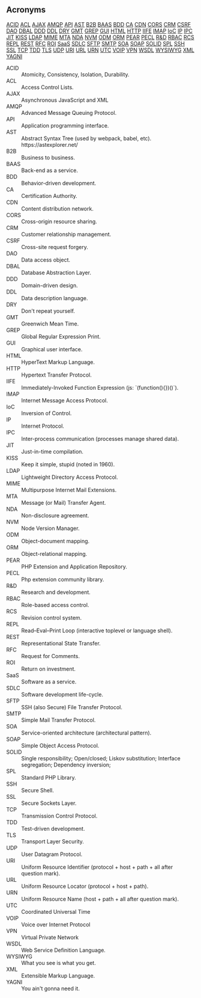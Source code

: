 Acronyms
-

[ACID](#ACID)
[ACL](#ACL)
[AJAX](#AJAX)
[AMQP](#AMQP)
[API](#API)
[AST](#AST)
[B2B](#B2B)
[BAAS](#BAAS)
[BDD](#BDD)
[CA](#CA)
[CDN](#CDN)
[CORS](#CORS)
[CRM](#CRM)
[CSRF](#CSRF)
[DAO](#DAO)
[DBAL](#DBAL)
[DDD](#DDD)
[DDL](#DDL)
[DRY](#DRY)
[GMT](#GMT)
[GREP](#GREP)
[GUI](#GUI)
[HTML](#HTML)
[HTTP](#HTTP)
[IIFE](#IIFE)
[IMAP](#IMAP)
[IoC](#IoC)
[IP](#IP)
[IPC](#IPC)
[JIT](#JIT)
[KISS](#KISS)
[LDAP](#LDAP)
[MIME](#MIME)
[MTA](#MTA)
[NDA](#NDA)
[NVM](#NVM)
[ODM](#ODM)
[ORM](#ORM)
[PEAR](#PEAR)
[PECL](#PECL)
[R&D](#R&D)
[RBAC](#RBAC)
[RCS](#RCS)
[REPL](#REPL)
[REST](#REST)
[RFC](#RFC)
[ROI](#ROI)
[SaaS](#SaaS)
[SDLC](#SDLC)
[SFTP](#SFTP)
[SMTP](#SMTP)
[SOA](#SOA)
[SOAP](#SOAP)
[SOLID](#SOLID)
[SPL](#SPL)
[SSH](#SSH)
[SSL](#SSL)
[TCP](#TCP)
[TDD](#TDD)
[TLS](#TLS)
[UDP](#UDP)
[URI](#URI)
[URL](#URL)
[URN](#URN)
[UTC](#UTC)
[VOIP](#VOIP)
[VPN](#VPN)
[WSDL](#WSDL)
[WYSIWYG](#WYSIWYG)
[XML](#XML)
[YAGNI](#YAGNI)

<dl>

<dt><a name="ACID"></a>ACID</dt>
<dd>Atomicity, Consistency, Isolation, Durability.</dd>

<dt><a name="ACL"></a>ACL</dt>
<dd>Access Control Lists.</dd>

<dt><a name="AJAX"></a>AJAX</dt>
<dd>Asynchronous JavaScript and XML</dd>

<dt><a name="AMQP"></a>AMQP</dt>
<dd>Advanced Message Queuing Protocol.</dd>

<dt><a name="API"></a>API</dt>
<dd>Application programming interface.</dd>

<dt><a name="AST"></a>AST</dt>
<dd>Abstract Syntax Tree (used by webpack, babel, etc). https://astexplorer.net/</dd>

<dt><a name="B2B"></a>B2B</dt>
<dd>Business to business.</dd>

<dt><a name="BAAS"></a>BAAS</dt>
<dd>Back-end as a service.</dd>

<dt><a name="BDD"></a>BDD</dt>
<dd>Behavior-driven development.</dd>

<dt><a name="CA"></a>CA</dt>
<dd>Certification Authority.</dd>

<dt><a name="CDN"></a>CDN</dt>
<dd>Content distribution network.</dd>

<dt><a name="CORS"></a>CORS</dt>
<dd>Cross-origin resource sharing.</dd>

<dt><a name="CRM"></a>CRM</dt>
<dd>Customer relationship management.</dd>

<dt><a name="CSRF"></a>CSRF</dt>
<dd>Cross-site request forgery.</dd>

<dt><a name="DAO"></a>DAO</dt>
<dd>Data access object.</dd>

<dt><a name="DBAL"></a>DBAL</dt>
<dd>Database Abstraction Layer.</dd>

<dt><a name="DDD"></a>DDD</dt>
<dd>Domain-driven design.</dd>

<dt><a name="DDL"></a>DDL</dt>
<dd>Data description language.</dd>

<dt><a name="DRY"></a>DRY</dt>
<dd>Don't repeat yourself.</dd>

<dt><a name="GMT"></a>GMT</dt>
<dd>Greenwich Mean Time.</dd>

<dt><a name="GREP"></a>GREP</dt>
<dd>Global Regular Expression Print.</dd>

<dt><a name="GUI"></a>GUI</dt>
<dd>Graphical user interface.</dd>

<dt><a name="HTML"></a>HTML</dt>
<dd>HyperText Markup Language.</dd>

<dt><a name="HTTP"></a>HTTP</dt>
<dd>Hypertext Transfer Protocol.</dd>

<dt><a name="IIFE"></a>IIFE</dt>
<dd>Immediately-Invoked Function Expression (js: `(function(){})()`).</dd>

<dt><a name="IMAP"></a>IMAP</dt>
<dd>Internet Message Access Protocol.</dd>

<dt><a name="IoC"></a>IoC</dt>
<dd>Inversion of Control.</dd>

<dt><a name="IP"></a>IP</dt>
<dd>Internet Protocol.</dd>

<dt><a name="IPC"></a>IPC</dt>
<dd>Inter-process communication (processes manage shared data).</dd>

<dt><a name="JIT"></a>JIT</dt>
<dd>Just-in-time compilation.</dd>

<dt><a name="KISS"></a>KISS</dt>
<dd>Keep it simple, stupid (noted in 1960).</dd>

<dt><a name="LDAP"></a>LDAP</dt>
<dd>Lightweight Directory Access Protocol.</dd>

<dt><a name="MIME"></a>MIME</dt>
<dd>Multipurpose Internet Mail Extensions.</dd>

<dt><a name="MTA"></a>MTA</dt>
<dd>Message (or Mail) Transfer Agent.</dd>

<dt><a name="NDA"></a>NDA</dt>
<dd>Non-disclosure agreement.</dd>

<dt><a name="NVM"></a>NVM</dt>
<dd>Node Version Manager.</dd>

<dt><a name="ODM"></a>ODM</dt>
<dd>Object-document mapping.</dd>

<dt><a name="ORM"></a>ORM</dt>
<dd>Object-relational mapping.</dd>

<dt><a name="PEAR"></a>PEAR</dt>
<dd>PHP Extension and Application Repository.</dd>

<dt><a name="PECL"></a>PECL</dt>
<dd>Php extension community library.</dd>

<dt><a name="R&D"></a>R&D</dt>
<dd>Research and development.</dd>

<dt><a name="RBAC"></a>RBAC</dt>
<dd>Role-based access control.</dd>

<dt><a name="RCS"></a>RCS</dt>
<dd>Revision control system.</dd>

<dt><a name="REPL"></a>REPL</dt>
<dd>Read–Eval–Print Loop (interactive toplevel or language shell).</dd>

<dt><a name="REST"></a>REST</dt>
<dd>Representational State Transfer.</dd>

<dt><a name="RFC"></a>RFC</dt>
<dd>Request for Comments.</dd>

<dt><a name="ROI"></a>ROI</dt>
<dd>Return on investment.</dd>

<dt><a name="SaaS"></a>SaaS</dt>
<dd>Software as a service.</dd>

<dt><a name="SDLC"></a>SDLC</dt>
<dd>Software development life-cycle.</dd>

<dt><a name="SFTP"></a>SFTP</dt>
<dd>SSH (also Secure) File Transfer Protocol.</dd>

<dt><a name="SMTP"></a>SMTP</dt>
<dd>Simple Mail Transfer Protocol.</dd>

<dt><a name="SOA"></a>SOA</dt>
<dd>Service-oriented architecture (architectural pattern).</dd>

<dt><a name="SOAP"></a>SOAP</dt>
<dd>Simple Object Access Protocol.</dd>

<dt><a name="SOLID"></a>SOLID</dt>
<dd>Single responsibility; Open/closed; Liskov substitution; Interface segregation; Dependency inversion;</dd>

<dt><a name="SPL"></a>SPL</dt>
<dd>Standard PHP Library.</dd>

<dt><a name="SSH"></a>SSH</dt>
<dd>Secure Shell.</dd>

<dt><a name="SSL"></a>SSL</dt>
<dd>Secure Sockets Layer.</dd>

<dt><a name="TCP"></a>TCP</dt>
<dd>Transmission Control Protocol.</dd>

<dt><a name="TDD"></a>TDD</dt>
<dd>Test-driven development.</dd>

<dt><a name="TLS"></a>TLS</dt>
<dd>Transport Layer Security.</dd>

<dt><a name="UDP"></a>UDP</dt>
<dd>User Datagram Protocol.</dd>

<dt><a name="URI"></a>URI</dt>
<dd>Uniform Resource Identifier (protocol + host + path + all after question mark).</dd>

<dt><a name="URL"></a>URL</dt>
<dd>Uniform Resource Locator (protocol + host + path).</dd>

<dt><a name="URN"></a>URN</dt>
<dd>Uniform Resource Name (host + path + all after question mark).</dd>

<dt><a name="UTC"></a>UTC</dt>
<dd>Coordinated Universal Time</dd>

<dt><a name="VOIP"></a>VOIP</dt>
<dd>Voice over Internet Protocol</dd>

<dt><a name="VPN"></a>VPN</dt>
<dd>Virtual Private Network</dd>

<dt><a name="WSDL"></a>WSDL</dt>
<dd>Web Service Definition Language.</dd>

<dt><a name="WYSIWYG"></a>WYSIWYG</dt>
<dd>What you see is what you get.</dd>

<dt><a name="XML"></a>XML</dt>
<dd>Extensible Markup Language.</dd>

<dt><a name="YAGNI"></a>YAGNI</dt>
<dd>You ain't gonna need it.</dd>

</dl>
